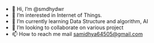- 👋 Hi, I’m @smdhydwr
- 👀 I’m interested in Internet of Things.
- 🌱 I’m currently learning Data Structure and algorithm, AI
- 💞️ I’m looking to collaborate on various project
- 📫 How to reach me mail samidhya64505@gmail.com

<!---
smdhydwr/smdhydwr is a ✨ special ✨ repository because its `README.md` (this file) appears on your GitHub profile.
You can click the Preview link to take a look at your changes.
--->
